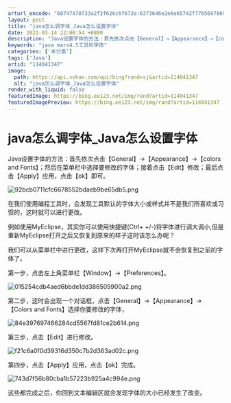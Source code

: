 ```yaml
---
arturl_encode: "68747470733a2f2f626c6f672e:6373646e2e6e65742f77656978696e5f33313039363431372f:61727469636c652f64657461696c732f313134303431333437"
layout: post
title: "java怎么调字体_Java怎么设置字体"
date: 2021-03-14 22:00:54 +0800
description: "Java设置字体的方法：首先依次点击【General】→【Appearance】→【colors a"
keywords: "java mars4.5工具栏字体"
categories: ['未分类']
tags: ['Java']
artid: "114041347"
image:
  path: https://api.vvhan.com/api/bing?rand=sj&artid=114041347
  alt: "java怎么调字体_Java怎么设置字体"
render_with_liquid: false
featuredImage: https://bing.ee123.net/img/rand?artid=114041347
featuredImagePreview: https://bing.ee123.net/img/rand?artid=114041347
---
```


# java怎么调字体\_Java怎么设置字体

Java设置字体的方法：首先依次点击【General】→【Appearance】→【colors and Fonts】；然后在菜单栏中选择要修改的字体；接着点击【Edit】修改；最后点击【Apply】应用，点击【ok】即可。

![92bcb0711cfc6678552bdaeb9be65db5.png](https://i-blog.csdnimg.cn/blog_migrate/c9bb2ebeac6406ef2c61ef06590d1a82.jpeg)

在我们使用编程工具时，会发现工具默认的字体大小或样式并不是我们所喜欢或习惯的，这时就可以进行更改。

例如使用MyEclipse，其实你可以使用快捷键(Ctrl+ +/-)将字体进行调大调小,但是重新MyEclipse打开之后又恢复到原来的样子这时该怎么办呢？

我们可以从菜单栏中进行更改，这样下次再打开MyEclipse就不会恢复到之前的字体了。

第一步，点击左上角菜单栏【Window】→【Preferences】。

![015254cdb4aed6bbde1dd386505900a2.png](https://i-blog.csdnimg.cn/blog_migrate/65e7801ef4488631e5d7423158ac14da.png)

第二步，这时会出现一个对话框，点击【General】→【Appearance】→【Colors and Fonts】选择你要修改的字体，

![84e397697466284cd5567fd81ce2b614.png](https://i-blog.csdnimg.cn/blog_migrate/c0ef091ceafc8e8fc0d99835a3ee8f1a.png)

第三步，点击【Edit】进行修改。

![f21c6a0f0d39316d350c7b2d363ad02c.png](https://i-blog.csdnimg.cn/blog_migrate/d3f4700f9d54ad8428abd8dd7693bb98.png)

第四步，点击【Apply】应用，点击【ok】完成。

![743d7f56b80cba1b57223b925a4c994e.png](https://i-blog.csdnimg.cn/blog_migrate/08535b6df44c3c6c7c2c6d319cb68ff1.png)

这些都完成之后，你回到文本编辑区就会发现字体的大小已经发生了改变。